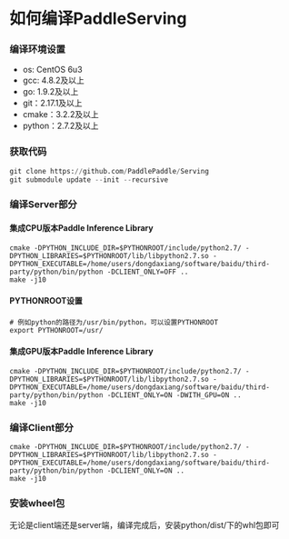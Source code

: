# 如何编译PaddleServing

### 编译环境设置
- os: CentOS 6u3
- gcc: 4.8.2及以上
- go: 1.9.2及以上
- git：2.17.1及以上
- cmake：3.2.2及以上
- python：2.7.2及以上

### 获取代码

``` python
git clone https://github.com/PaddlePaddle/Serving
git submodule update --init --recursive
```

### 编译Server部分

#### 集成CPU版本Paddle Inference Library
``` shell
cmake -DPYTHON_INCLUDE_DIR=$PYTHONROOT/include/python2.7/ -DPYTHON_LIBRARIES=$PYTHONROOT/lib/libpython2.7.so -DPYTHON_EXECUTABLE=/home/users/dongdaxiang/software/baidu/third-party/python/bin/python -DCLIENT_ONLY=OFF ..
make -j10
```

#### PYTHONROOT设置
``` shell
# 例如python的路径为/usr/bin/python，可以设置PYTHONROOT
export PYTHONROOT=/usr/
```

#### 集成GPU版本Paddle Inference Library
``` shell
cmake -DPYTHON_INCLUDE_DIR=$PYTHONROOT/include/python2.7/ -DPYTHON_LIBRARIES=$PYTHONROOT/lib/libpython2.7.so -DPYTHON_EXECUTABLE=/home/users/dongdaxiang/software/baidu/third-party/python/bin/python -DCLIENT_ONLY=ON -DWITH_GPU=ON ..
make -j10
```

### 编译Client部分

``` shell
cmake -DPYTHON_INCLUDE_DIR=$PYTHONROOT/include/python2.7/ -DPYTHON_LIBRARIES=$PYTHONROOT/lib/libpython2.7.so -DPYTHON_EXECUTABLE=/home/users/dongdaxiang/software/baidu/third-party/python/bin/python -DCLIENT_ONLY=ON ..
make -j10
```

### 安装wheel包
无论是client端还是server端，编译完成后，安装python/dist/下的whl包即可
